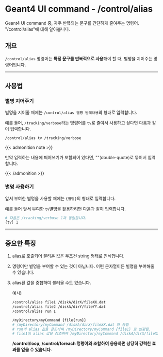 # Geant4 UI command - /control/alias


Geant4 UI command 중, 자주 반복되는 문구를 간단하게 줄여주는 명령어. "/control/alias"에 대해 알아봅니다.

<!--more-->

## 개요

`/control/alias` 명령어는 **특정 문구를 반복적으로 사용**해야 할 때, 별명을 지어주는 명령어입니다.



---



## 사용법

### 별명 지어주기

별명을 지어줄 때에는 `/control/alias 별명 원래내용`의 형태로 입력합니다.

예를 들어, `/tracking/verbose`라는 명령어를 `tv`로 줄여서 사용하고 싶다면 다음과 같이 입력합니다.

```bash
/control/alias tv /tracking/verbose
```

{{< admonition note >}}

만약 입력하는 내용에 띄어쓰기가 포함되어 있다면, ""(double-quote)로 묶어서 입력합니다.

{{< /admonition >}}

### 별명 사용하기

앞서 부여한 별명을 사용할 때에는 `{별명}`의 형태로 입력합니다.

예를 들어 앞서 부여한 `tv`별명을 활용하려면 다음과 같이 입력합니다.

```bash
# 다음은 /tracking/verbose 1과 동일합니다.
{tv} 1
```



---



## 중요한 특징

1. alias로 호출되어 불려온 값은 무조건 string 형태로 인식합니다.

2. 명령어만 별명을 부여할 수 있는 것이 아닙니다. 어떤 문자열이든 별명을 부여해줄 수 있습니다.

3. alias된 값을 중첩하여 불러올 수도 있습니다.

   예시)

   ```bash
   /control/alias file1 /diskA/dirX/fileXX.dat
   /control/alias file2 /diskA/dirY/fileYY.dat
   /control/alias run 1
   
   /myDirectory/myCommand {file{run}}
   # /myDirectory/myCommand /diskA/dirX/fileXX.dat 와 동일
   # run의 alias 값을 참조하여 /myDirectory/myCommand {file1} 로 변환됨.
   # file1의 alias 값을 참조하여 /myDirectory/myCommand /diskA/dirX/fileXX.dat 로 변환됨.
   ```

   <b>/control/loop, /control/foreach 명령어와 조합하여 응용하면 상당히 강력한 효과를 얻을 수 있습니다.</b>
